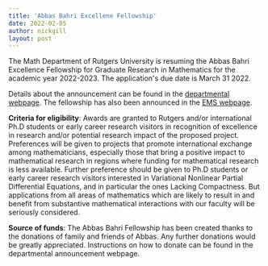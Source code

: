 ```yaml
---
title: 'Abbas Bahri Excellene Fellowship'
date: 2022-02-05
author: nickgill
layout: post
---
```


The Math Department of Rutgers University is resuming the Abbas Bahri Excellence Fellowship for Graduate Research in Mathematics for the academic year 2022-2023. The application's due date is March 31 2022.

Details about the announcement can be found in the <a href = "https://math.rutgers.edu/academics/graduate-program/bahrief">departmental webpage</a>. The fellowship has also been announced in the <a href = "https://euromathsoc.org/jobs/professor-abbas-bahri-excellence-fellowship-for-graduate-and-early-career-research-in-mathematics-167">EMS webpage</a>.

**Criteria for eligibility**: Awards are granted to Rutgers and/or international Ph.D students or early career research visitors in recognition of excellence in research and/or potential research impact of the proposed project. Preferences will be given to projects that promote international exchange among mathematicians, especially those that bring a positive impact to mathematical research in regions where funding for mathematical research is less available. Further preference should be given to Ph.D students or early career research visitors interested in Variational Nonlinear Partial Differential Equations, and in particular the ones Lacking Compactness. But applications from all areas of mathematics which are likely to result in and benefit from substantive mathematical interactions with our faculty will be seriously considered.

**Source of funds**: The Abbas Bahri Fellowship has been created thanks to the donations of family and friends of Abbas. Any further donations would be greatly appreciated. Instructions on how to donate can be found in the departmental announcement webpage.




